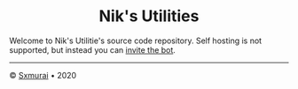 <h1 align="center">Nik's Utilities</h1>

Welcome to Nik's Utilitie's source code repository. Self hosting is not supported, but instead you can [invite the bot](https://discord.com/oauth2/authorize?client_id=702214772749238392&scope=bot&permissions=305196118).

---
©️ [Sxmurai](https://github.com/Sxmurai) • 2020
